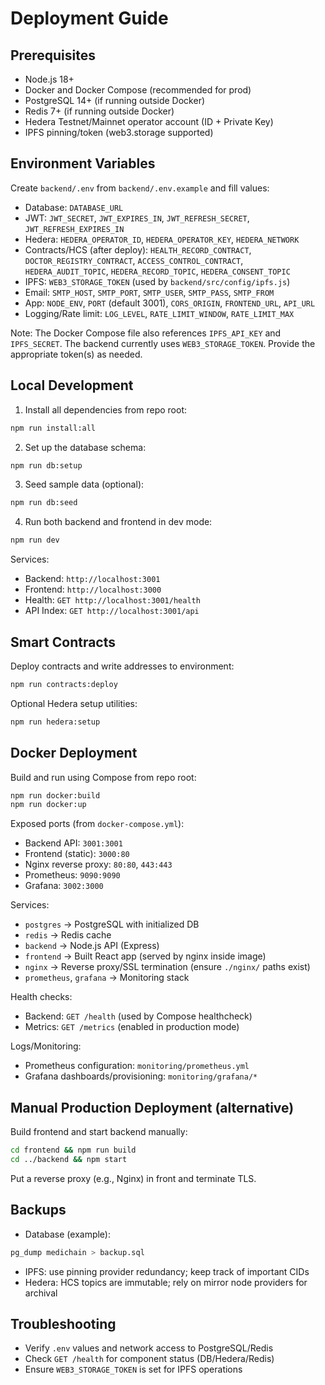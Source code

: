 # Deployment Guide

## Prerequisites

- Node.js 18+
- Docker and Docker Compose (recommended for prod)
- PostgreSQL 14+ (if running outside Docker)
- Redis 7+ (if running outside Docker)
- Hedera Testnet/Mainnet operator account (ID + Private Key)
- IPFS pinning/token (web3.storage supported)

## Environment Variables

Create `backend/.env` from `backend/.env.example` and fill values:

- Database: `DATABASE_URL`
- JWT: `JWT_SECRET`, `JWT_EXPIRES_IN`, `JWT_REFRESH_SECRET`, `JWT_REFRESH_EXPIRES_IN`
- Hedera: `HEDERA_OPERATOR_ID`, `HEDERA_OPERATOR_KEY`, `HEDERA_NETWORK`
- Contracts/HCS (after deploy): `HEALTH_RECORD_CONTRACT`, `DOCTOR_REGISTRY_CONTRACT`, `ACCESS_CONTROL_CONTRACT`, `HEDERA_AUDIT_TOPIC`, `HEDERA_RECORD_TOPIC`, `HEDERA_CONSENT_TOPIC`
- IPFS: `WEB3_STORAGE_TOKEN` (used by `backend/src/config/ipfs.js`)
- Email: `SMTP_HOST`, `SMTP_PORT`, `SMTP_USER`, `SMTP_PASS`, `SMTP_FROM`
- App: `NODE_ENV`, `PORT` (default 3001), `CORS_ORIGIN`, `FRONTEND_URL`, `API_URL`
- Logging/Rate limit: `LOG_LEVEL`, `RATE_LIMIT_WINDOW`, `RATE_LIMIT_MAX`

Note: The Docker Compose file also references `IPFS_API_KEY` and `IPFS_SECRET`. The backend currently uses `WEB3_STORAGE_TOKEN`. Provide the appropriate token(s) as needed.

## Local Development

1. Install all dependencies from repo root:
```bash
npm run install:all
```
2. Set up the database schema:
```bash
npm run db:setup
```
3. Seed sample data (optional):
```bash
npm run db:seed
```
4. Run both backend and frontend in dev mode:
```bash
npm run dev
```

Services:
- Backend: `http://localhost:3001`
- Frontend: `http://localhost:3000`
- Health: `GET http://localhost:3001/health`
- API Index: `GET http://localhost:3001/api`

## Smart Contracts

Deploy contracts and write addresses to environment:
```bash
npm run contracts:deploy
```
Optional Hedera setup utilities:
```bash
npm run hedera:setup
```

## Docker Deployment

Build and run using Compose from repo root:
```bash
npm run docker:build
npm run docker:up
```

Exposed ports (from `docker-compose.yml`):
- Backend API: `3001:3001`
- Frontend (static): `3000:80`
- Nginx reverse proxy: `80:80`, `443:443`
- Prometheus: `9090:9090`
- Grafana: `3002:3000`

Services:
- `postgres` → PostgreSQL with initialized DB
- `redis` → Redis cache
- `backend` → Node.js API (Express)
- `frontend` → Built React app (served by nginx inside image)
- `nginx` → Reverse proxy/SSL termination (ensure `./nginx/` paths exist)
- `prometheus`, `grafana` → Monitoring stack

Health checks:
- Backend: `GET /health` (used by Compose healthcheck)
- Metrics: `GET /metrics` (enabled in production mode)

Logs/Monitoring:
- Prometheus configuration: `monitoring/prometheus.yml`
- Grafana dashboards/provisioning: `monitoring/grafana/*`

## Manual Production Deployment (alternative)

Build frontend and start backend manually:
```bash
cd frontend && npm run build
cd ../backend && npm start
```

Put a reverse proxy (e.g., Nginx) in front and terminate TLS.

## Backups

- Database (example):
```bash
pg_dump medichain > backup.sql
```
- IPFS: use pinning provider redundancy; keep track of important CIDs
- Hedera: HCS topics are immutable; rely on mirror node providers for archival

## Troubleshooting

- Verify `.env` values and network access to PostgreSQL/Redis
- Check `GET /health` for component status (DB/Hedera/Redis)
- Ensure `WEB3_STORAGE_TOKEN` is set for IPFS operations